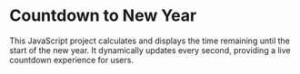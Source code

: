 # Countdown to New Year
 This JavaScript project calculates and displays the time remaining until the start of the new year. It dynamically updates every second, providing a live countdown experience for users.
